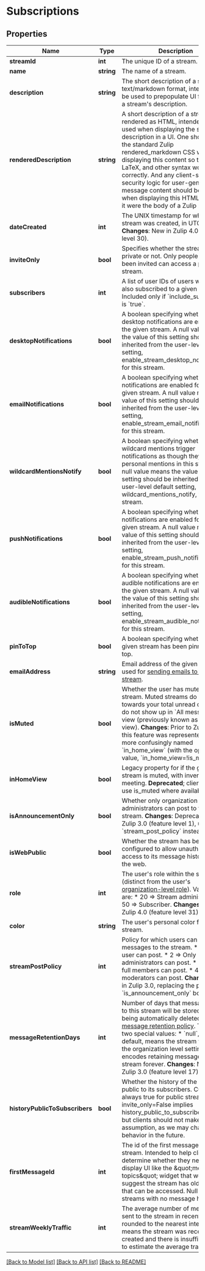 # Subscriptions

## Properties
Name | Type | Description | Notes
------------ | ------------- | ------------- | -------------
**streamId** | **int** | The unique ID of a stream. | [optional] 
**name** | **string** | The name of a stream. | [optional] 
**description** | **string** | The short description of a stream in text/markdown format, intended to be used to prepopulate UI for editing a stream&#39;s description. | [optional] 
**renderedDescription** | **string** | A short description of a stream rendered as HTML, intended to be used when displaying the stream description in a UI.  One should use the standard Zulip rendered_markdown CSS when displaying this content so that emoji, LaTeX, and other syntax work correctly.  And any client-side security logic for user-generated message content should be applied when displaying this HTML as though it were the body of a Zulip message. | [optional] 
**dateCreated** | **int** | The UNIX timestamp for when the stream was created, in UTC seconds.  **Changes**: New in Zulip 4.0 (feature level 30). | [optional] 
**inviteOnly** | **bool** | Specifies whether the stream is private or not. Only people who have been invited can access a private stream. | [optional] 
**subscribers** | **int** | A list of user IDs of users who are also subscribed to a given stream. Included only if &#x60;include_subscribers&#x60; is &#x60;true&#x60;. | [optional] 
**desktopNotifications** | **bool** | A boolean specifying whether desktop notifications are enabled for the given stream.  A null value means the value of this setting should be inherited from the user-level default setting, enable_stream_desktop_notifications, for this stream. | [optional] 
**emailNotifications** | **bool** | A boolean specifying whether email notifications are enabled for the given stream.  A null value means the value of this setting should be inherited from the user-level default setting, enable_stream_email_notifications, for this stream. | [optional] 
**wildcardMentionsNotify** | **bool** | A boolean specifying whether wildcard mentions trigger notifications as though they were personal mentions in this stream.  A null value means the value of this setting should be inherited from the user-level default setting, wildcard_mentions_notify, for this stream. | [optional] 
**pushNotifications** | **bool** | A boolean specifying whether push notifications are enabled for the given stream.  A null value means the value of this setting should be inherited from the user-level default setting, enable_stream_push_notifications, for this stream. | [optional] 
**audibleNotifications** | **bool** | A boolean specifying whether audible notifications are enabled for the given stream.  A null value means the value of this setting should be inherited from the user-level default setting, enable_stream_audible_notifications, for this stream. | [optional] 
**pinToTop** | **bool** | A boolean specifying whether the given stream has been pinned to the top. | [optional] 
**emailAddress** | **string** | Email address of the given stream, used for [sending emails to the stream](/help/message-a-stream-by-email). | [optional] 
**isMuted** | **bool** | Whether the user has muted the stream. Muted streams do not count towards your total unread count and do not show up in &#x60;All messages&#x60; view (previously known as &#x60;Home&#x60; view).  **Changes**: Prior to Zulip 2.1, this feature was represented by the more confusingly named &#x60;in_home_view&#x60; (with the opposite value, &#x60;in_home_view&#x3D;!is_muted&#x60;). | [optional] 
**inHomeView** | **bool** | Legacy property for if the given stream is muted, with inverted meeting.  **Deprecated**; clients should use is_muted where available. | [optional] 
**isAnnouncementOnly** | **bool** | Whether only organization administrators can post to the stream.  **Changes**: Deprecated in Zulip 3.0 (feature level 1), use &#x60;stream_post_policy&#x60; instead. | [optional] 
**isWebPublic** | **bool** | Whether the stream has been configured to allow unauthenticated access to its message history from the web. | [optional] 
**role** | **int** | The user&#39;s role within the stream (distinct from the user&#39;s [organization-level role](/help/roles-and-permissions)). Valid values are:  * 20 &#x3D;&gt; Stream administrator. * 50 &#x3D;&gt; Subscriber.  **Changes**: New in Zulip 4.0 (feature level 31). | [optional] 
**color** | **string** | The user&#39;s personal color for the stream. | [optional] 
**streamPostPolicy** | **int** | Policy for which users can post messages to the stream.  * 1 &#x3D;&gt; Any user can post. * 2 &#x3D;&gt; Only administrators can post. * 3 &#x3D;&gt; Only full members can post. * 4 &#x3D;&gt; Only moderators can post.  **Changes**: New in Zulip 3.0, replacing the previous &#x60;is_announcement_only&#x60; boolean. | [optional] 
**messageRetentionDays** | **int** | Number of days that messages sent to this stream will be stored before being automatically deleted by the [message retention policy](/help/message-retention-policy).  There are two special values:  * &#x60;null&#x60;, the default, means the stream will inherit the organization   level setting. * &#x60;-1&#x60; encodes retaining messages in this stream forever.  **Changes**: New in Zulip 3.0 (feature level 17). | [optional] 
**historyPublicToSubscribers** | **bool** | Whether the history of the stream is public to its subscribers.  Currently always true for public streams (i.e. invite_only&#x3D;False implies history_public_to_subscribers&#x3D;True), but clients should not make that assumption, as we may change that behavior in the future. | [optional] 
**firstMessageId** | **int** | The id of the first message in the stream.  Intended to help clients determine whether they need to display UI like the \&quot;more topics\&quot; widget that would suggest the stream has older history that can be accessed.  Null is used for streams with no message history. | [optional] 
**streamWeeklyTraffic** | **int** | The average number of messages sent to the stream in recent weeks, rounded to the nearest integer.  Null means the stream was recently created and there is insufficient data to estimate the average traffic. | [optional] 

[[Back to Model list]](../README.md#documentation-for-models) [[Back to API list]](../README.md#documentation-for-api-endpoints) [[Back to README]](../README.md)


